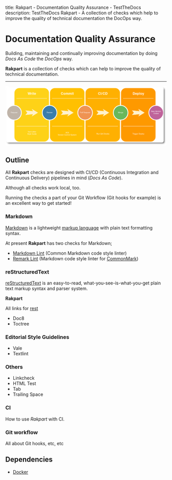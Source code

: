 title: Rakpart - Documentation Quality Assurance - TestTheDocs
description: TestTheDocs Rakpart - A collection of checks which help to improve the quality of technical documentation the DocOps way.


# Documentation Quality Assurance

Building, maintaining and continually improving documentation by doing *Docs As Code* the *DocOps* way.

**Rakpart** is a collection of checks which can help to improve the quality of technical documentation.

---

![Header picture](_static/ci-graph-round.png)

## Outline

All **Rakpart** checks are designed with CI/CD (Continuous Integration and Continuous Delivery) pipelines in mind (*Docs As Code*).

Although all checks work local, too.

Running the checks a part of your Git Workflow (Git hooks for example) is an excellent way to get started!

### Markdown

[Markdown](https://en.wikipedia.org/wiki/Markdown) is a lightweight [markup language](https://en.wikipedia.org/wiki/Markup_language) with plain text formatting syntax.

At present **Rakpart** has two checks for Markdown;

- [Markdown Lint](https://rakpart.testthedocs/ttd-mdlint) (Common Markdown code style linter)
- [Remark Lint](https://rakpart.testthedocs/ttd-remark) (Markdown code style linter for [CommonMark](https://commonmark.org))

### reStructuredText

[reStructuredText](http://docutils.sourceforge.net/rst.html) is an easy-to-read, what-you-see-is-what-you-get plain text markup syntax and parser system.

**Rakpart**

All links for [rest](rst.io)

- Doc8
- Toctree

### Editorial Style Guidelines

- Vale
- Textlint

### Others

- Linkcheck
- HTML Test
- Tab
- Trailing Space

### CI

How to use *Rakpart* with CI.


### Git workflow

All about Git hooks, etc, etc

## Dependencies

- [Docker](https://www.docker.com/ "Docker Homepage")
